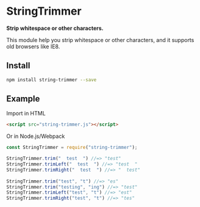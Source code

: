 # StringTrimmer

**Strip whitespace or other characters.**

This module help you strip whitespace or other characters, and it supports old
browsers like IE8.

## Install

```sh
npm install string-trimmer --save
```

## Example

Import in HTML

```html
<script src="string-trimmer.js"></script>
```

Or in Node.js/Webpack

```javascript
const StringTrimmer = require("string-trimmer");
```

```javascript
StringTrimmer.trim("  test  ") //=> "test" 
StringTrimmer.trimLeft("  test  ") //=> "test  " 
StringTrimmer.trimRight("  test  ") //=> "  test" 
 
StringTrimmer.trim("test", "t") //=> "es" 
StringTrimmer.trim("testing", "ing") //=> "test" 
StringTrimmer.trimLeft("test", "t") //=> "est" 
StringTrimmer.trimRight("test", "t") //=> "tes" 
```